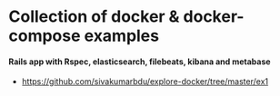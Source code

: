 # Collection of docker & docker-compose examples 
####  Rails app with Rspec, elasticsearch, filebeats, kibana and metabase
 * https://github.com/sivakumarbdu/explore-docker/tree/master/ex1
